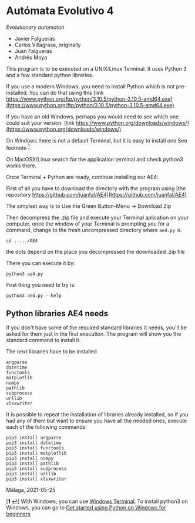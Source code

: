 # Autómata Evolutivo 4
<i>Evolutionary automaton</i>

 - Javier Falgueras
 - Carlos Villagrasa, originally
 - Juan Falgueras
 - Andrés Moya


This program is to be executed on a UNIX/Linux Terminal. It uses
Python 3 and a few standard python libraries.

If you use a modern Windows, you need to install Python which is not pre-installed.  You can do that using this
[link https://www.python.org/ftp/python/3.10.5/python-3.10.5-amd64.exe](https://www.python.org/ftp/python/3.10.5/python-3.10.5-amd64.exe)

If you have an old Windows, perhaps you would need to see which one could suit your version:
[link https://www.python.org/downloads/windows/](https://www.python.org/downloads/windows/)

On Windows there is not a default Terminal, but it is easy to install one See footnote <sup id="a1">[1](#f1)</sup>.

On MacOSX/Linux search for the application terminal and check python3 works there.

Once Terminal + Python are ready, continue installing our AE4:

First of all you have to download the directory with the program using
 [the repository https://github.com/juanfal/AE4](https://github.com/juanfal/AE4)

 The simplest way is to Use the Green Button-Menu -> Download Zip

 Then decompress the .zip file and execute your Terminal aplication on your
 computer, once the window of your Terminal is prompting you for a command,
change to the fresh uncompressed directory where `ae4.py` is.

    cd ...../AE4 

the dots depend on the place you decompressed the downloaded .zip file

There you can execute it by:

    python3 ae4.py

First thing you need to try is:

    python3 ae4.py --help

## Python libraries AE4 needs

If you don't have some of the required standard libraries it needs, you'll be
asked for them just in the first execution.  The program will show you the
standard command to install it.

The next libraries have to be installed

    argparse
    datetime 
    functools 
    matplotlib 
    numpy
    pathlib 
    subprocess 
    urllib 
    xlsxwriter

It is possible to repeat the installation of libraries already installed, 
so if you had any of them but want to ensure you have all the needed ones,
execute each of the following commands:

    pip3 install argparse
    pip3 install datetime
    pip3 install functools
    pip3 install matplotlib
    pip3 install numpy
    pip3 install pathlib
    pip3 install subprocess
    pip3 install urllib
    pip3 install xlsxwriter


Málaga, 2021-05-25

[<b id="f1">1</b> [↩](#a1)] With Windows, you can use
[Windows Terminal](https://www.microsoft.com/en-us/p/windows-terminal/9n0dx20hk701?activetab=pivot:overviewtab). To install python3 on Windows, you can
go to [Get started using Python on Windows for beginners](https://docs.microsoft.com/en-us/windows/python/beginners)
